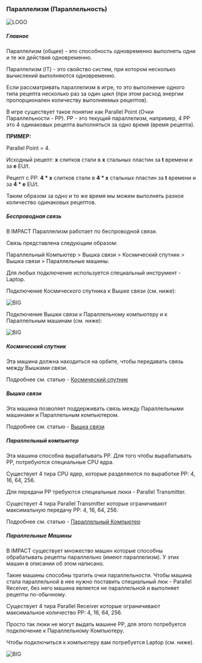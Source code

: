 ### Параллелизм (Параллельность)

![LOGO](https://cdn.discordapp.com/attachments/916393114166525974/939784614275330088/PARALLELISM.png)

##### Главное

Параллелизм (общее) - это способность одновременно выполнять одни и те же действия одновременно.

Параллелизм (IT) - это свойство систем, при котором несколько вычислений выполняются одновременно.

Если рассматривать параллелизм в игре, то это выполнение одного типа рецепта несколько раз за один цикл (при этом расход энергии пропорционален количеству выполняемых рецептов).

В игре существует такое понятие как Parallel Point (Очки Параллельности - PP). PP - это текущий параллелизм, например, 4 PP это 4 одинаковых рецепта выполняться за одно время (время рецепта).

**ПРИМЕР:**

Parallel Point = 4.

Исходный рецепт: **x** слитков стали в **x** стальных пластин за **t** времени и за **e** EU/t.

Рецепт с PP: **4 * x** слитков стали в **4 * x** стальных пластин за **t** времени и за **4 * e** EU/t.

Таким образом за одно и то же время мы можем выполнять разное количество одинаковых рецептов.

##### Беспроводная связь

В IMPACT Параллелизм работает по беспроводной связи.

Связь представлена следующим образом:

Параллельный Компьютер > Вышка связи > Космический спутник > Вышка связи > Параллельные машины.

Для любых подключение используется специальный инструмент - Laptop.

Подключение Космического спутника к Вышке связи (см. ниже):

![BIG](https://i.imgur.com/5fOq2WD.gif)

Подключение Вышки связи к Параллельному компьютеру и к Параллельным машинам (см. ниже):

![BIG](https://i.imgur.com/hg3ctYF.gif)

##### Космический спутник

Эта машина должна находиться на орбите, чтобы передавать связь между Вышками связи.

Подробнее см. статью - [Космический спутник](#/machines#spacesatellite )

##### Вышка связи

Эта машина позволяет поддерживать связь между Параллельными машинами и Параллельным компьютером.

Подробнее см. статью - [Вышка связи](#/machines#communicationtower )

##### Параллельный компьютер

Эта машина способна вырабатывать PP. Для того чтобы вырабатывать PP, потребуются специальные CPU ядра.

Существует 4 тира CPU ядер, которые разделяются по выработке PP: 4, 16, 64, 256.

Для передачи PP требуются специальные люки - Parallel Transmitter.

Существует 4 тира Parallel Transmitter которые ограничивают максимальную передачу PP: 4, 16, 64, 256.

Подробнее см. статью - [Параллельный Компьютер](#/machines#parallelsupercomputer)

##### Параллельные Машины

В IMPACT существует множество машин которые способны обрабатывать рецепты параллельно (имеют параллелизм).
У этих машин в описании об этом написано.

Такие машины способны тратить очки параллельности. Чтобы машина стала параллельной в нее нужно поставить специальный люк - Parallel Receiver, без него машина является не параллельной и выполняет рецепты по-обычному.

Существует 4 тира Parallel Receiver которые ограничивают максимальное количество PP: 4, 16, 64, 256.

Просто так люки не могут выдать машине PP, для этого потребуется подключение к Параллельному Компьютеру.

Чтобы подключиться к компьютеру вам потребуется Laptop (см. ниже).

![BIG](https://i.imgur.com/anGgJhL.gif)
